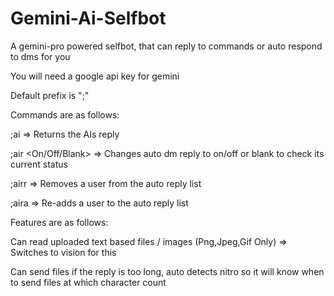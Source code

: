 # Gemini-Ai-Selfbot
A gemini-pro powered selfbot, that can reply to commands or auto respond to dms for you

You will need a google api key for gemini

Default prefix is ";"


Commands are as follows:

;ai <Prompt> => Returns the AIs reply

;air <On/Off/Blank> => Changes auto dm reply to on/off or blank to check its current status

;airr <User> => Removes a user from the auto reply list

;aira <User> => Re-adds a user to the auto reply list


Features are as follows:

Can read uploaded text based files / images (Png,Jpeg,Gif Only) => Switches to vision for this

Can send files if the reply is too long, auto detects nitro so it will know when to send files at which character count
